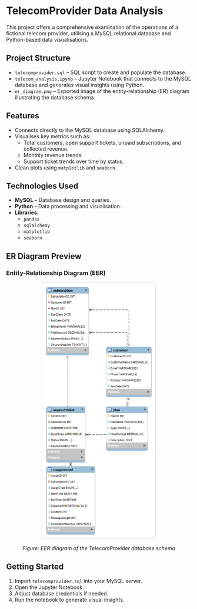 # TelecomProvider Data Analysis

This project offers a comprehensive examination of the operations of a fictional telecom provider, utilising a MySQL relational database and Python-based data visualisations.

## Project Structure

* `telecomprovider.sql` – SQL script to create and populate the database.
* `telecom_analysis.ipynb` – Jupyter Notebook that connects to the MySQL database and generates visual insights using Python.
* `er_diagram.png` – Exported image of the entity-relationship (ER) diagram illustrating the database schema.

## Features

* Connects directly to the MySQL database using SQLAlchemy.
* Visualises key metrics such as:
  * Total customers, open support tickets, unpaid subscriptions, and collected revenue.
  * Monthly revenue trends.
  * Support ticket trends over time by status.
* Clean plots using `matplotlib` and `seaborn`.

## Technologies Used

* **MySQL** – Database design and queries.
* **Python** – Data processing and visualisation.
* **Libraries**:
  * `pandas`
  * `sqlalchemy`
  * `matplotlib`
  * `seaborn`

## ER Diagram Preview
<h3> Entity-Relationship Diagram (EER)</h3>
<p align="center">
  <img src="https://raw.githubusercontent.com/CleliaCaetano/TelecomProvider/main/telecomprovider_updated.png" width="300" style="border:1px solid #ddd; border-radius:4px; padding:4px;" alt="EER Diagram"/>
</p>
<p align="center"><em>Figure: EER diagram of the TelecomProvider database schema</em></p>

## Getting Started

1. Import `telecomprovider.sql` into your MySQL server.
2. Open the Jupyter Notebook.
3. Adjust database credentials if needed.
4. Run the notebook to generate visual insights.
